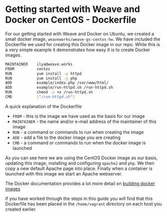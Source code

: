 # Getting started with Weave and Docker on CentOS - Dockerfile #

For our getting started with Weave and Docker on Ubuntu, we created a small docker image, `weaveworks/weave-gs-centos-hw`.  We have included the Dockerfile we used for creating this Docker image in our repo. While this is a very simple example it demonstrates how easy it is to create Docker images.

```bash
MAINTAINER    ilya@weave.works
FROM          centos
RUN           yum install -y httpd
RUN           yum install -y php
ADD           example/index.php /var/www/html/
ADD           example/run-httpd.sh /run-httpd.sh
RUN           chmod -v +x /run-httpd.sh
CMD           ["/run-httpd.sh"]
```

A quick explanation of the Dockerfile

- `FROM` - this is the image we have used as the basis for our image
- `MAINTAINER` - the name and/or e-mail address of the maintainer of this image
- `RUN` - a command or commands to run when creating the image
- `ADD` - add a file to the docker image you are creating
- `CMD` - a command or commands to run when the docker image is launched

As you can see here we are using the CentOS Docker image as our basis, updating this image, installing and configuring `apache2` and `php`. We then copy a new default Apache page into place. Finally when a container is launched with this image we start an Apache webserver.

The Docker documentation provides a lot more detail on [building docker images](https://docs.docker.com/reference/builder/)

If you have worked through the steps in this guide you will find that this Dockerfile has been placed in the `/home/vagrant` directory on each host you created earlier.
